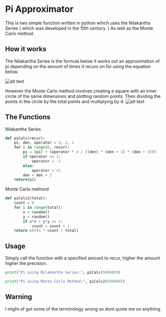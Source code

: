 # Pi Approximator 

This is two simple function written in python which uses the Nilakantha Series ( which was developed in the 15th century. ) As well as the Monte Carlo method.

## How it works

The Nilakantha Series is the formula below it  works out an approximation of pi depending on the amount of times it recurs on for using the equation below.

![alt text](https://www.mathscareers.org.uk/wp-content/ql-cache/quicklatex.com-a3dba30db136def060827e83c2837443_l3.svg)

However the Monte Carlo method involves creating a square with an inner circle of the same dimensions and plotting random points. Then dividing the points in the circle by the total points and multiplying by 4.
![alt text](https://images.squarespace-cdn.com/content/v1/54e50c15e4b058fc6806d068/1425423073377-E2QATXP5SYN4RUZJ82D2/image-asset.png?format=200w)

## The Functions

Nilakantha Series
```python
def piCalc(recur):
    pi, den, operator = 3, 2, 1
    for i in range(0, recur):
        pi = (pi) + (operator * 4 / ((den) * (den + 1) * (den + 2)))
        if operator == 1:
            operator = -1
        else:
            operator = +1
        den = den + 2
    return(pi)
```
Monte Carlo methord
```python
def piCalc2(total):
    count = 0
    for i in range(total):
        x = random()
        y = random()
        if x*x + y*y <= 1:
            count = count + 1
    return str(4 * count / total)
```

## Usage

Simply call the function with a specified amount to recur, higher the amount higher the precision .
```python
print("Pi using Nilakantha Series:", piCalc(500000))
```
```python
print("Pi using Monte Carlo Method:", piCalc2(500000))
```
## Warning
I might of got some of the terminology wrong so dont quote me on anything.